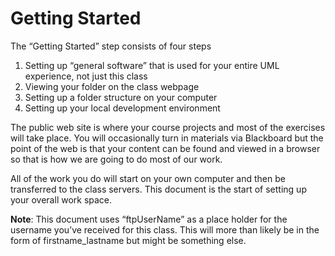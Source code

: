 # Getting Started

The “Getting Started” step consists of four steps

1. Setting up “general software” that is used for your entire UML experience, not just this class
2. Viewing your folder on the class webpage
3. Setting up a folder structure on your computer
4. Setting up your local development environment

The public web site is where your course projects and most of the exercises will take place. You will occasionally turn in materials via Blackboard but the point of the web is that your content can be found and viewed in a browser so that is how we are going to do most of our work.

All of the work you do will start on your own computer and then be transferred to the class servers. This document is the start of setting up your overall work space.

**Note**: This document uses “ftpUserName” as a place holder for the username you’ve received for this class. This will more than likely be in the form of firstname\_lastname but might be something else.

